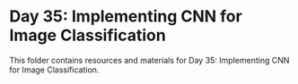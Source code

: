 # Day 35: Implementing CNN for Image Classification

This folder contains resources and materials for Day 35: Implementing CNN for Image Classification.